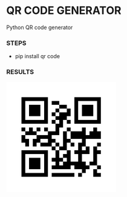 # QR CODE GENERATOR
Python QR code generator 

### STEPS
* pip install qr code

### RESULTS
![Alt text](image1.png)